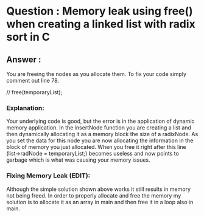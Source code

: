# Question : Memory leak using free() when creating a linked list with radix sort in C #

## Answer : ##

You are freeing the nodes as you allocate them. To fix your code simply comment out line 78.

// free(temporaryList); 

### Explanation:

Your underlying code is good, but the error is in the application of dynamic memory application. In the insertNode function you are creating a list and then dynamically allocating it as a memory block the size of a radixNode. As you set the data for this node you are now allocating the information in the block of memory you just allocated. When you free it right after this line (list->radNode = temporaryList;) becomes useless and now points to garbage which is what was causing your memory issues.

### Fixing Memory Leak (EDIT):

Although the simple solution shown above works it still results in memory not being freed. In order to properly allocate and free the memory my solution is to allocate it as an array in main and then free it in a loop also in main.
